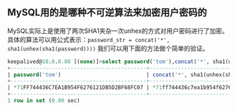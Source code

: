 ## MySQL用的是哪种不可逆算法来加密用户密码的

MySQL实际上是使用了两次SHA1夹杂一次unhex的方式对用户密码进行了加密。具体的算法可以用公式表示：`password_str = concat('*', sha1(unhex(sha1(password))))` 我们可以用下面的方法做个简单的验证。

```sql
keepalived@10.0.0.88 [(none)]>select password('tom'),concat('*', sha1(unhex(sha1('tom'))));
+-------------------------------------------+-------------------------------------------+
| password('tom')                           | concat('*', sha1(unhex(sha1('tom'))))     |
+-------------------------------------------+-------------------------------------------+
| *71FF744436C7EA1B954F6276121DB5D2BF68FC07 | *71ff744436c7ea1b954f6276121db5d2bf68fc07 |
+-------------------------------------------+-------------------------------------------+
1 row in set (0.00 sec)
```


